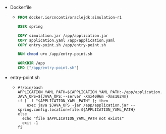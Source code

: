 * Dockerfile
    + ```dockerfile
      FROM docker.io/cnconti/oraclejdk:simulation-r1
      
      USER spring
      
      COPY simulation.jar /app/application.jar
      COPY application.yaml /app/application.yaml
      COPY entry-point.sh /app/entry-point.sh
      
      RUN chmod u+x /app/entry-point.sh
      
      WORKDIR /app
      CMD ["/app/entry-point.sh"]
      ```
* entry-point.sh
    + ```shell
      #!/bin/bash
      APPLICATION_YAML_PATH=${APPLICATION_YAML_PATH:-/app/application.yaml}
      JAVA_OPS=${JAVA_OPS:--server -Xmx4096m -Xms1024m}
      if [ -f "$APPLICATION_YAML_PATH" ]; then
          exec java $JAVA_OPS -jar /app/application.jar --spring.config.location=file:${APPLICATION_YAML_PATH}
      else
        echo "file $APPLICATION_YAML_PATH not exists"
        exit -1
      fi
      ```